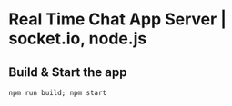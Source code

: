 # Real Time Chat App Server | socket.io, node.js

## Build & Start the app

```shell
npm run build; npm start
```
